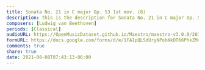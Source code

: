 ```yaml
---
title: Sonata No. 21 in C major Op. 53 1st mov. (8)
description: This is the description for Sonata No. 21 in C major Op. 53 1st mov. by Ludwig van Beethoven
composers: [Ludwig van Beethoven]
periods: [Classical]
audioURL: https://OpenMusicDataset.github.io/Maestro/maestro-v3.0.0/2013/ORIG-MIDI_02_7_6_13_Group__MID--AUDIO_05_R1_2013_wav--2.midi
formURL: https://docs.google.com/forms/d/e/1FAIpQLSdUryNPobNkDT66PhkZMrJeTtROzwCcV3T1XAxN2nCR7BOVKA/viewform
comments: true
share: true
date: 2021-08-08T07:43:13-06:00
---
```

